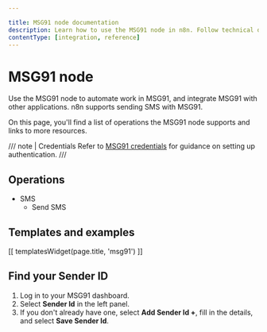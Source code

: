 ```yaml
---

title: MSG91 node documentation
description: Learn how to use the MSG91 node in n8n. Follow technical documentation to integrate MSG91 node into your workflows.
contentType: [integration, reference]
---
```


# MSG91 node

Use the MSG91 node to automate work in MSG91, and integrate MSG91 with other applications. n8n supports sending SMS with MSG91.

On this page, you'll find a list of operations the MSG91 node supports and links to more resources.

/// note | Credentials
Refer to [MSG91 credentials](/integrations/builtin/credentials/msg91.md) for guidance on setting up authentication. 
///

## Operations

* SMS
    * Send SMS

## Templates and examples

<!-- see https://www.notion.so/n8n/Pull-in-templates-for-the-integrations-pages-37c716837b804d30a33b47475f6e3780 -->
[[ templatesWidget(page.title, 'msg91') ]]

## Find your Sender ID

1. Log in to your MSG91 dashboard.
2. Select **Sender Id** in the left panel.
3. If you don't already have one, select **Add Sender Id +**, fill in the details, and select **Save Sender Id**.

